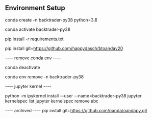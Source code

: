 ## Environment Setup

conda create -n backtrader-py38 python=3.8

conda activate backtrader-py38

pip install -r requirements.txt

pip install git+https://github.com/happydasch/btoandav20

---- remove conda env ----

conda deactivate

conda env remove -n backtrader-py38


---- jupyter kernel ----

python -m ipykernel install --user --name=backtrader-py38
jupyter kernelspec list
jupyter kernelspec remove abc


---- archived ----
pip install git+https://github.com/oanda/oandapy.git
